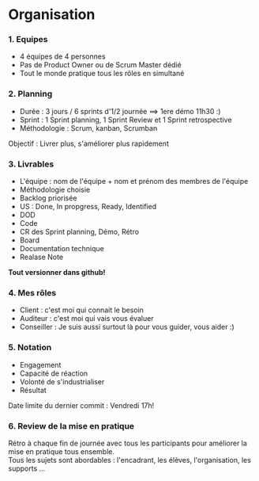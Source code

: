 # Organisation

### 1. Equipes
 - 4 équipes de 4 personnes
 - Pas de Product Owner ou de Scrum Master dédié
 - Tout le monde pratique tous les rôles en simultané

### 2. Planning
 - Durée : 3 jours / 6 sprints d'1/2 journée ==> 1ere démo 11h30 :)
 - Sprint : 1 Sprint planning, 1 Sprint Review et 1 Sprint retrospective
 - Méthodologie : Scrum, kanban, Scrumban

Objectif : Livrer plus, s'améliorer plus rapidement

### 3. Livrables
 - L'équipe : nom de l'équipe + nom et prénom des membres de l'équipe
 - Méthodologie choisie
 - Backlog priorisée
 - US : Done, In propgress, Ready, Identified
 - DOD
 - Code
 - CR des Sprint planning, Démo, Rétro
 - Board
 - Documentation technique
 - Realase Note

**Tout versionner dans github!**

### 4. Mes rôles
 - Client : c'est moi qui connait le besoin
 - Auditeur : c'est moi qui vais vous évaluer
 - Conseiller : Je suis aussi surtout là pour vous guider, vous aider :)

### 5. Notation
 - Engagement
 - Capacité de réaction
 - Volonté de s'industrialiser
 - Résultat

Date limite du dernier commit : Vendredi 17h!

### 6. Review de la mise en pratique
Rétro à chaque fin de journée avec tous les participants pour améliorer la mise en pratique tous ensemble.  
Tous les sujets sont abordables : l'encadrant, les élèves, l'organisation, les supports ...
